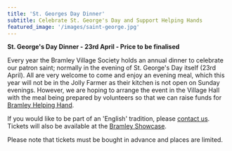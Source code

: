 ```yaml
---
title: 'St. Georges Day Dinner'
subtitle: Celebrate St. George's Day and Support Helping Hands
featured_image: '/images/saint-george.jpg'
---
```


**St. George's Day Dinner - 23rd April - Price to be finalised**

Every year the Bramley Village Society holds an annual dinner to celebrate our patron saint; normally in the evening of St. George's Day itself (23rd April).  All are very welcome to come and enjoy an evening meal, which this year will not be in the Jolly Farmer as their kitchen is not open on Sunday evenings.  However, we are hoping to arrange the event in the Village Hall with the meal being prepared by volunteers so that we can raise funds for [Bramley Helping Hand](/helping-hand). 

If you would like to be part of an 'English' tradition, please [contact us](/contact).  Tickets will also be available at the  [Bramley Showcase](/event/showcase).

Please note that tickets must be bought in advance and places are limited.

